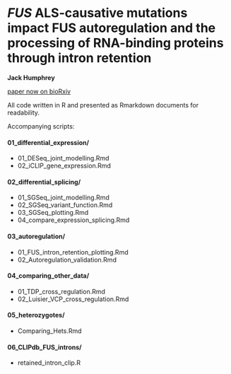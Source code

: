 # *FUS* ALS-causative mutations impact FUS autoregulation and the processing of RNA-binding proteins through intron retention

**Jack Humphrey**

[paper now on bioRxiv](https://www.biorxiv.org/content/10.1101/567735v1)

All code written in R and presented as Rmarkdown documents for readability.

Accompanying scripts:

#### 01_differential_expression/
- 01_DESeq_joint_modelling.Rmd
- 02_iCLIP_gene_expression.Rmd
#### 02_differential_splicing/
- 01_SGSeq_joint_modelling.Rmd
- 02_SGSeq_variant_function.Rmd
- 03_SGSeq_plotting.Rmd
- 04_compare_expression_splicing.Rmd
#### 03_autoregulation/
- 01_FUS_intron_retention_plotting.Rmd
- 02_Autoregulation_validation.Rmd
#### 04_comparing_other_data/
- 01_TDP_cross_regulation.Rmd
- 02_Luisier_VCP_cross_regulation.Rmd
#### 05_heterozygotes/
- Comparing_Hets.Rmd
#### 06_CLIPdb_FUS_introns/
- retained_intron_clip.R
